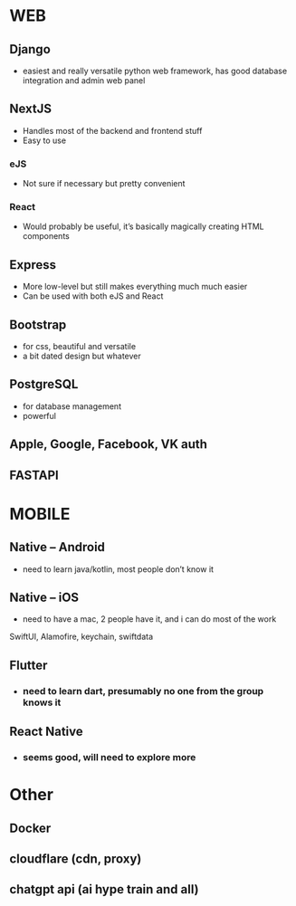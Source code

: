 # WEB

## Django

* easiest and really versatile python web framework, has good database integration and admin web panel

## NextJS

* Handles most of the backend and frontend stuff  
* Easy to use

### eJS

* Not sure if necessary but pretty convenient

### React

* Would probably be useful, it’s basically magically creating HTML components

## Express

* More low-level but still makes everything much much easier  
* Can be used with both eJS and React

## Bootstrap

* for css, beautiful and versatile  
* a bit dated design but whatever

## PostgreSQL

* for database management  
* powerful

## Apple, Google, Facebook, VK auth

## FASTAPI

# MOBILE

## Native – Android

- need to learn java/kotlin, most people don’t know it

## Native – iOS

- need to have a mac, 2 people have it, and i can do most of the work

SwiftUI, Alamofire, keychain, swiftdata 

## Flutter 

- ### need to learn dart, presumably no one from the group knows it

## React Native

- ### seems good, will need to explore more

# Other

## Docker

## cloudflare (cdn, proxy)

## chatgpt api (ai hype train and all) 

